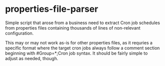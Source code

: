 # properties-file-parser

Simple script that arose from a business need to extract Cron job schedules from properties files containing thousands of lines of non-relevant configuration.

This may or may not work as-is for other properties files, as it requries a specific format where the target cron jobs always follow a comment section beginning with #Group=*;Cron job syntax. It should be fairly simple to adjust as needed, though.
